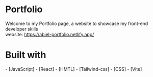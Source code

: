 # Portfolio
  Welcome to my Portfolio page, a website to showcase my front-end developer skills  
  website: https://abiel-portfolio.netlify.app/  

<h1>Built with</h1>
- [JavaScript]
- [React]
- [HMTL]
- [Tailwind-css]
- [CSS]
- [Vite]
